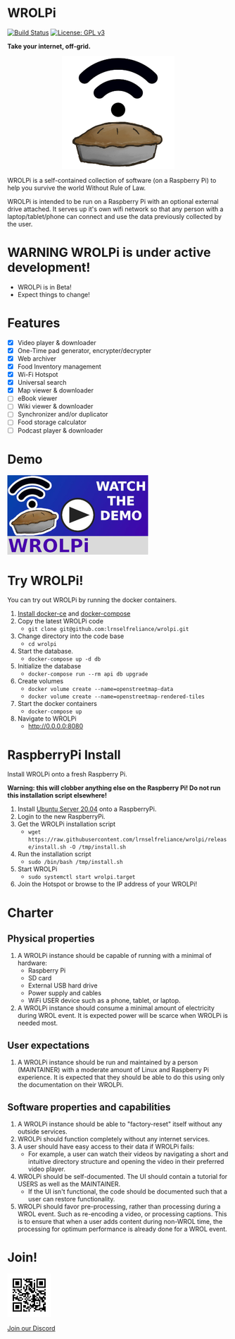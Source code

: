 # WROLPi

[![Build Status](https://img.shields.io/travis/lrnselfreliance/wrolpi?style=flat-square)](https://travis-ci.com/lrnselfreliance/wrolpi)
[![License: GPL v3](https://img.shields.io/github/license/lrnselfreliance/wrolpi?style=flat-square)](https://github.com/lrnselfreliance/wrolpi/blob/master/LICENSE)

**Take your internet, off-grid.**

<p align="center">
  <img width="256px" src="https://raw.githubusercontent.com/lrnselfreliance/wrolpi/master/icon.png" alt='WROLPi Logo'>
</p>

WROLPi is a self-contained collection of software (on a Raspberry Pi) to help you survive the world Without Rule of Law.

WROLPi is intended to be run on a Raspberry Pi with an optional external drive attached. It serves up it's own wifi
network so that any person with a laptop/tablet/phone can connect and use the data previously collected by the user.

# WARNING WROLPi is under active development!

- WROLPi is in Beta!
- Expect things to change!

# Features

- [x] Video player & downloader
- [x] One-Time pad generator, encrypter/decrypter
- [x] Web archiver
- [x] Food Inventory management
- [x] Wi-Fi Hotspot
- [x] Universal search
- [x] Map viewer & downloader
- [ ] eBook viewer
- [ ] Wiki viewer & downloader
- [ ] Synchronizer and/or duplicator
- [ ] Food storage calculator
- [ ] Podcast player & downloader

# Demo
<a href="https://www.youtube.com/watch?v=g0Do_mlQcBU"> ![YouTube Demo Video](https://raw.githubusercontent.com/lrnselfreliance/wrolpi/master/demo_link.jpg)</a>

# Try WROLPi!

You can try out WROLPi by running the docker containers.

1. [Install docker-ce](https://docs.docker.com/install/linux/docker-ce/debian/) and
   [docker-compose](https://docs.docker.com/compose/install/)
2. Copy the latest WROLPi code
    * `git clone git@github.com:lrnselfreliance/wrolpi.git`
3. Change directory into the code base
    * `cd wrolpi`
4. Start the database.
    * `docker-compose up -d db`
5. Initialize the database
    * `docker-compose run --rm api db upgrade`
6. Create volumes
    * `docker volume create --name=openstreetmap-data`
    * `docker volume create --name=openstreetmap-rendered-tiles`
7. Start the docker containers
    * `docker-compose up`
8. Navigate to WROLPi
    * http://0.0.0.0:8080

# RaspberryPi Install

Install WROLPi onto a fresh Raspberry Pi.

**Warning: this will clobber anything else on the Raspberry Pi!  Do not run this installation script elsewhere!**

1. Install [Ubuntu Server 20.04](https://ubuntu.com/download/raspberry-pi) onto a RaspberryPi.
2. Login to the new RaspberryPi.
3. Get the WROLPi installation script
    * `wget https://raw.githubusercontent.com/lrnselfreliance/wrolpi/release/install.sh -O /tmp/install.sh`
4. Run the installation script
    * `sudo /bin/bash /tmp/install.sh`
5. Start WROLPi
    * `sudo systemctl start wrolpi.target`
6. Join the Hotspot or browse to the IP address of your WROLPi!

# Charter

## Physical properties

1. A WROLPi instance should be capable of running with a minimal of hardware:
    * Raspberry Pi
    * SD card
    * External USB hard drive
    * Power supply and cables
    * WiFi USER device such as a phone, tablet, or laptop.
1. A WROLPi instance should consume a minimal amount of electricity during WROL event. It is expected power will be
   scarce when WROLPi is needed most.

## User expectations

1. A WROLPi instance should be run and maintained by a person (MAINTAINER) with a moderate amount of Linux and Raspberry
   Pi experience. It is expected that they should be able to do this using only the documentation on their WROLPi.

## Software properties and capabilities

1. A WROLPi instance should be able to "factory-reset" itself without any outside services.
1. WROLPi should function completely without any internet services.
1. A user should have easy access to their data if WROLPi fails:
    * For example, a user can watch their videos by navigating a short and intuitive directory structure and opening the
      video in their preferred video player.
1. WROLPi should be self-documented. The UI should contain a tutorial for USERS as well as the MAINTAINER.
    * If the UI isn't functional, the code should be documented such that a user can restore functionality.
1. WROLPi should favor pre-processing, rather than processing during a WROL event. Such as re-encoding a video, or
   processing captions. This is to ensure that when a user adds content during non-WROL time, the processing for optimum
   performance is already done for a WROL event.

# Join!

<p>
   <img src="https://raw.githubusercontent.com/lrnselfreliance/wrolpi/master/join_discord.png" alt='Discord QR Code'>
</p>

[Join our Discord](https://discord.gg/HrwFk7nqA2)
